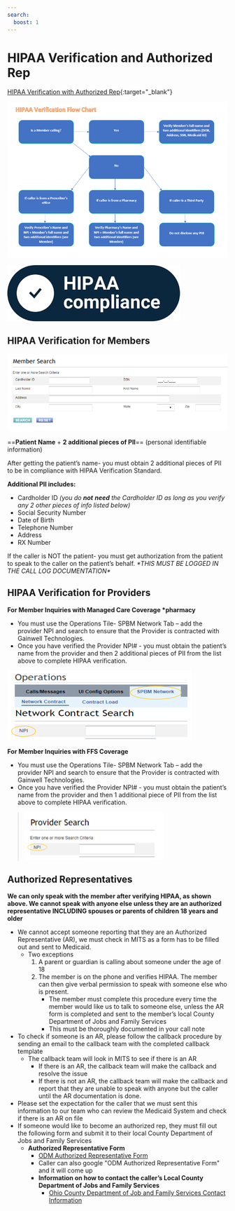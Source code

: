 ```yaml
---
search:
  boost: 1
---
```


# HIPAA Verification and Authorized Rep

[HIPAA Verification with Authorized Rep](https://mygainwell-my.sharepoint.com/:w:/g/personal/kaelyn_dobbins_gainwelltechnologies_com/EeFz6jFFgrhHkSOrFXbM1fYBrBU_oqaYDnKkF03xlgnvPw?e=BRPTiP){:target="_blank"}

![Alt text](../Calls%20-%20Standard%20of%20Work/HIPPA%20Verification%20Flow%20Chart.png)

![](docs/images/HIPAA%20Verification%20w.%20Auth%20Rep%20and%20FFS/media/image1.png)

## HIPAA Verification for Members

![](docs/images/HIPAA%20Verification%20w.%20Auth%20Rep%20and%20FFS/media/image2.png)

==**Patient Name** + **2 additional pieces of PII**== (personal identifiable information)

After getting the patient’s name- you must obtain 2 additional pieces of
PII to be in compliance with HIPAA Verification Standard.

**Additional PII includes:**

- Cardholder ID *(you do **not** **need** the Cardholder ID as long as
    you verify any 2 other pieces of info listed below)*
- Social Security Number
- Date of Birth
- Telephone Number
- Address
- RX Number

If the caller is NOT the patient- you must get authorization from the
patient to speak to the caller on the patient’s behalf. *\*THIS MUST BE
LOGGED IN THE CALL LOG DOCUMENTATION\**

## HIPAA Verification for Providers

**For Member Inquiries with Managed Care Coverage \*pharmacy**

- You must use the Operations Tile- SPBM Network Tab – add the provider NPI and search to ensure that the Provider is contracted with Gainwell Technologies.
- Once you have verified the Provider NPI\# - you must obtain the patient’s name from the provider and then 2 additional pieces of PII from the list above to complete HIPAA verification.

![](docs/images/HIPAA%20Verification%20w.%20Auth%20Rep%20and%20FFS/media/image3.png)

**For Member Inquiries with FFS Coverage**

- You must use the Operations Tile- SPBM Network Tab – add the provider NPI and search to ensure that the Provider is contracted with Gainwell Technologies.
- Once you have verified the Provider NPI\# - you must obtain the patient’s name from the provider and then 1 additional piece of PII from the list above to complete HIPAA verification.

> ![](docs/images/HIPAA%20Verification%20w.%20Auth%20Rep%20and%20FFS/media/image4.png)

## Authorized Representatives

**We can only speak with the member after verifying HIPAA, as shown above. We cannot speak with anyone else unless they are an authorized representative INCLUDING spouses or parents of children 18 years and older**

- We cannot accept someone reporting that they are an Authorized Representative (AR), we must check in MITS as a form has to be filled out and sent to Medicaid.
    - Two exceptions
        1.  A parent or guardian is calling about someone under the age
            of 18
        2.  The member is on the phone and verifies HIPAA. The member
            can then give verbal permission to speak with someone else
            who is present.
            - The member must complete this procedure every time the
                member would like us to talk to someone else, unless the
                AR form is completed and sent to the member’s local
                County Department of Jobs and Family Services
            - This must be thoroughly documented in your call note
- To check if someone is an AR, please follow the callback procedure
    by sending an email to the callback team with the completed callback
    template
    - The callback team will look in MITS to see if there is an AR
        - If there is an AR, the callback team will make the callback
            and resolve the issue
        - If there is not an AR, the callback team will make the
            callback and report that they are unable to speak with
            anyone but the caller until the AR documentation is done.
- Please set the expectation for the caller that we must sent this
    information to our team who can review the Medicaid System and check
    if there is an AR on file
- If someone would like to become an authorized rep, they must fill
    out the following form and submit it to their local County
    Department of Jobs and Family Services 
    - **Authorized Representative Form**
        - [ODM Authorized Representative Form](https://medicaid.ohio.gov/static/Resources/Publications/Forms/ODM06723fillx.pdf)
        - Caller can also google "ODM Authorized Representative Form"
            and it will come up
      - **Information on how to contact the caller’s Local County
        Department of Jobs and Family Services**
          - [Ohio County Department of Job and Family Services Contact
            Information](https://jfs.ohio.gov/county/county_directory.pdf)
